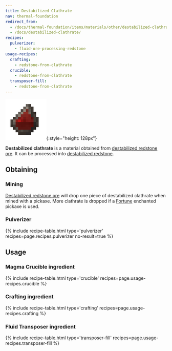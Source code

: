 ```yaml
---
title: Destabilized Clathrate
nav: thermal-foundation
redirect_from:
  - /docs/thermal-foundation/items/materials/other/destabilized-clathrate/
  - /docs/destabilized-clathrate/
recipes:
  pulverizer:
    - fluid-ore-processing-redstone
usage-recipes:
  crafting:
    - redstone-from-clathrate
  crucible:
    - redstone-from-clathrate
  transposer-fill:
    - redstone-from-clathrate
---
```


![Destabilized clathrate](/assets/images/thermal-foundation/clathrate-redstone.gif){:style="height: 128px"}


**Destabilized clathrate** is a material obtained from [destabilized redstone
ore](/docs/destabilized-redstone-ore/). It can be processed into [destabilized
redstone](/docs/destabilized-redstone/).


Obtaining
---------

### Mining
[Destabilized redstone ore](/docs/destabilized-redstone-ore/) will drop one
piece of destabilized clathrate when mined with a pickaxe. More clathrate is
dropped if a [Fortune](https://minecraft.gamepedia.com/Fortune) enchanted
pickaxe is used.

### Pulverizer
{% include recipe-table.html type='pulverizer' recipes=page.recipes.pulverizer no-result=true %}


Usage
-----

### Magma Crucible ingredient
{% include recipe-table.html type='crucible' recipes=page.usage-recipes.crucible %}

### Crafting ingredient
{% include recipe-table.html type='crafting' recipes=page.usage-recipes.crafting %}

### Fluid Transposer ingredient
{% include recipe-table.html type='transposer-fill' recipes=page.usage-recipes.transposer-fill %}
